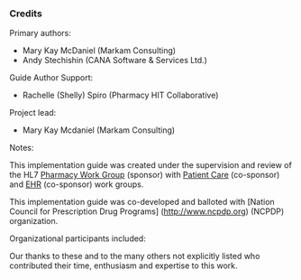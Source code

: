 ### Credits
Primary authors:

* Mary Kay McDaniel (Markam Consulting)
* Andy Stechishin (CANA Software & Services Ltd.)

Guide Author Support: 

* Rachelle (Shelly) Spiro (Pharmacy HIT Collaborative)

Project lead:

* Mary Kay Mcdaniel (Markam Consulting)


Notes:

This implementation guide was created under the supervision and review of the HL7 [Pharmacy Work Group](http://www.hl7.org/Special/committees/medications) (sponsor) with [Patient Care](http://www.hl7.org/Special/Committees/pcwg) (co-sponsor) and [EHR](http://www.hl7.org/Special/Committees/ehr) (co-sponsor) work groups.

This implementation guide was co-developed and balloted with [Nation Council for Prescription Drug Programs] (http://www.ncpdp.org) (NCPDP) organization.

Organizational participants included:



Our thanks to these and to the many others not explicitly listed who contributed their time, enthusiasm and expertise to this work.
